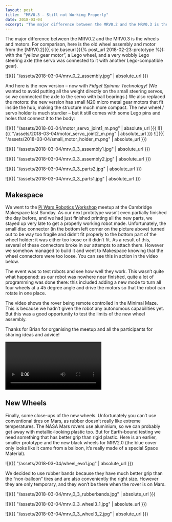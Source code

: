 ```yaml
---
layout: post
title:  "MRV0.3 – Still not Working Properly"
date: 2018-03-04
excerpt: "The major difference between the MRV0.2 and the MRV0.3 is the wheels and motors. For comparison, the MRV0.2 had the “yellow gear motor”, a Lego wheel, and a very wobbly Lego steering axle (the servo was connected to it with another Lego-compatible gear)."
---
```


The major difference between the MRV0.2 and the MRV0.3 is the wheels and motors. For comparison, here is the old wheel assembly and motor from the [MRV0.2]({{ site.baseurl }}{% post_url 2018-02-23-prototype %}): with the “yellow gear motor”, a Lego wheel, and a very wobbly Lego steering axle (the servo was connected to it with another Lego-compatible gear).

![]({{ "/assets/2018-03-04/mrv_0_2_assembly.jpg" | absolute_url }})

And here is the new version – now with *Fidget Spinner Technology!* (We wanted to avoid putting all the weight directly on the small steering servos, so we connected the axle to the servo with ball bearings.)
We also replaced the motors: the new version has small N20 micro metal gear motors that fit inside the hub, making the structure much more compact. The new wheel / servo holder is much sturdier – but it still comes with some Lego pins and holes that connect it to the body:

![]({{ "/assets/2018-03-04/motor_servo_joint1_m.png" | absolute_url }})
![]({{ "/assets/2018-03-04/motor_servo_joint2_m.png" | absolute_url }})
![]({{ "/assets/2018-03-04/small_motor_holder_m.png" | absolute_url }})

![]({{ "/assets/2018-03-04/mrv_0_3_assembly1.jpg" | absolute_url }})

![]({{ "/assets/2018-03-04/mrv_0_3_assembly2.jpg" | absolute_url }})

![]({{ "/assets/2018-03-04/mrv_0_3_parts2.jpg" | absolute_url }})

![]({{ "/assets/2018-03-04/mrv_0_3_parts1.jpg" | absolute_url }})


## Makespace

We went to the [Pi Wars Robotics Workshop](https://www.meetup.com/Makespace/events/246102890/) meetup at the Cambridge Makespace last Sunday. As our next prototype wasn’t even partially finished the day before, and we had just finished printing all the new parts, we stayed up very late to get a properly working robot made. Unfortunately, the small disc connector (in the bottom left corner on the picture above) turned out to be way too fragile and didn’t fit properly to the bottom part of the wheel holder: it was either too loose or it didn’t fit. As a result of this, several of these connectors broke in our attempts to attach them. However we somehow managed to build it and went to Makespace knowing that the wheel connectors were too loose. You can see this in action in the video below.

The event was to test robots and see how well they work. This wasn’t quite what happened: as our robot was nowhere near finished, quite a lot of programming was done there: this included adding a new mode to turn all four wheels at a 45 degree angle and drive the motors so that the robot can rotate in one place.

The video shows the rover being remote controlled in the Minimal Maze. This is because we hadn’t given the robot any autonomous capabilities yet. But this was a good opportunity to test the limits of the new wheel assembly.

Thanks for Brian for organising the meetup and all the participants for sharing ideas and advice!

<p>
<video controls>
    <source src="{{ "/assets/2018-03-04/mrv_0_3.webm" | absolute_url }}" type="video/webm"/>
    <source src="{{ "/assets/2018-03-04/mrv_0_3.mp4" | absolute_url }}" type="video/mp4">
</video>
</p>

## New Wheels

Finally, some close-ups of the new wheels. Unfortunately you can’t use conventional tires on Mars, as rubber doesn’t really like extreme temperatures. The NASA Mars rovers use aluminium, so we can probably get away with metallic-looking plastic too. But for Earth-bound testing we need something that has better grip than rigid plastic. Here is an earlier, smaller prototype and the new black wheels for MRV2.0 (the blue cover only looks like it came from a balloon, it’s really made of a special Space Material).

![]({{ "/assets/2018-03-04/wheel_evo1.jpg" | absolute_url }})

We decided to use rubber bands because they have much better grip than the “non-balloon” tires and are also conveniently the right size. However they are only temporary, and they won’t be there when the rover is on Mars.

![]({{ "/assets/2018-03-04/mrv_0_3_rubberbands.jpg" | absolute_url }})

![]({{ "/assets/2018-03-04/mrv_0_3_wheel3_1.jpg" | absolute_url }})

![]({{ "/assets/2018-03-04/mrv_0_3_wheel3_2.jpg" | absolute_url }})



